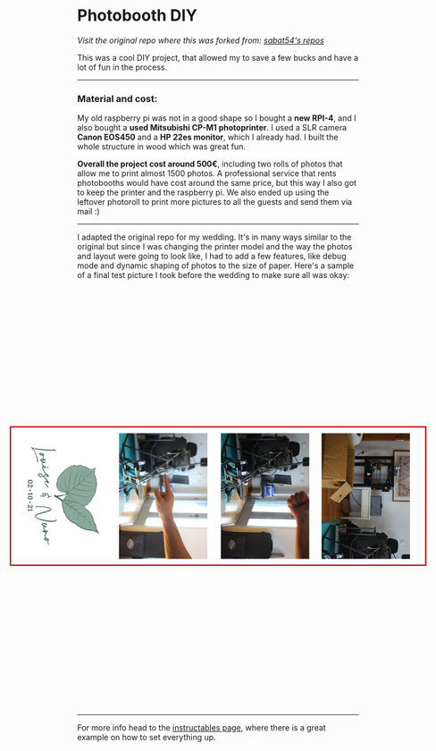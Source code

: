 # Photobooth DIY


*Visit the original repo where this was forked from: [sabat54's repos](https://github.com/sabat54i/photoboothdiy)*

This was a cool DIY project, that allowed my to save a few bucks and have a lot of fun in the process.

___
### **Material and cost:**
My old raspberry pi was not in a good shape so I bought a **new RPI-4**, and I also bought a **used Mitsubishi CP-M1 photoprinter**. I used a SLR camera **Canon EOS450** and a **HP 22es monitor**, which I already had. I built the whole structure in wood which was great fun. 

**Overall the project cost around 500€**, including two rolls of photos that allow me to print almost 1500 photos. A professional service that rents photobooths would have cost around the same price, but this way I also got to keep the printer and the raspberry pi. We also ended up using the leftover photoroll to print more pictures to all the guests and send them via mail :)

___
I adapted the original repo for my wedding. It's in many ways similar to the original but since I was changing the printer model and the way the photos and layout were going to look like, I had to add a few features, like debug mode and dynamic shaping of photos to the size of paper. Here's a sample of a final test picture I took before the wedding to make sure all was okay: 
<p align="center">
<img src="last_photo_example.jpg" style="transform:rotate(90deg); width:250px; text-align:center" alt="test_phto" >
</p>

___

For more info head to the [instructables page](https://www.instructables.com/Wedding-Event-Photobooth/), where there is a great example on how to set everything up.
